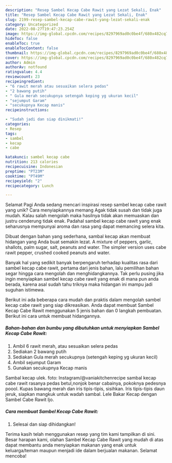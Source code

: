 ```yaml
---
description: "Resep Sambel Kecap Cabe Rawit yang Lezat Sekali, Enak"
title: "Resep Sambel Kecap Cabe Rawit yang Lezat Sekali, Enak"
slug: 2199-resep-sambel-kecap-cabe-rawit-yang-lezat-sekali-enak
category: Uncategorized
date: 2022-08-27T19:47:23.254Z
image: https://img-global.cpcdn.com/recipes/8297969ad0c0be4f/680x482cq70/sambel-kecap-cabe-rawit-foto-resep-utama.jpg
hideToc: false
enableToc: true
enableTocContent: false
thumbnail: https://img-global.cpcdn.com/recipes/8297969ad0c0be4f/680x482cq70/sambel-kecap-cabe-rawit-foto-resep-utama.jpg
cover: https://img-global.cpcdn.com/recipes/8297969ad0c0be4f/680x482cq70/sambel-kecap-cabe-rawit-foto-resep-utama.jpg
author: Admin
authorAv: notfound
ratingvalue: 4.4
reviewcount: 23
recipeingredient:
- "6 rawit merah atau sesuaikan selera pedas"
- "2 bawang putih"
- " Gula merah secukupnya setengah keping yg ukuran kecil"
- "sejumput Garam"
- "secukupnya Kecap manis"
recipeinstructions:

- "Sudah jadi dan siap dinikmati!"
categories:
- Resep
tags:
- sambel
- kecap
- cabe

katakunci: sambel kecap cabe 
nutrition: 213 calories
recipecuisine: Indonesian
preptime: "PT23M"
cooktime: "PT49M"
recipeyield: "2"
recipecategory: Lunch

---
```



Selamat Pagi Anda sedang mencari inspirasi resep sambel kecap cabe rawit yang unik? Cara menyiapkannya memang Agak tidak susah dan tidak juga mudah. Kalau salah mengolah maka hasilnya tidak akan memuaskan dan justru cenderung tidak enak. Padahal sambel kecap cabe rawit yang enak seharusnya mempunyai aroma dan rasa yang dapat memancing selera kita.


Dibuat dengan bahan yang sederhana, sambal kecap akan membuat hidangan yang Anda buat semakin lezat. A mixture of peppers, garlic, shallots, palm sugar, salt, peanuts and water. The simpler version uses cabe rawit pepper, crushed cooked peanuts and water.

Banyak hal yang sedikit banyak berpengaruh terhadap kualitas rasa dari sambel kecap cabe rawit, pertama dari jenis bahan, lalu pemilihan bahan segar hingga cara mengolah dan menghidangkannya. Tak perlu pusing jika ingin menyiapkan sambel kecap cabe rawit yang enak di mana pun anda berada, karena asal sudah tahu triknya maka hidangan ini mampu jadi suguhan istimewa.


Berikut ini ada beberapa cara mudah dan praktis dalam mengolah sambel kecap cabe rawit yang siap dikreasikan. Anda dapat membuat Sambel Kecap Cabe Rawit menggunakan 5 jenis bahan dan 0 langkah pembuatan. Berikut ini cara untuk membuat hidangannya.

<!--inarticleads1-->

##### Bahan-bahan dan bumbu yang dibutuhkan untuk menyiapkan Sambel Kecap Cabe Rawit:

1. Ambil 6 rawit merah, atau sesuaikan selera pedas
1. Sediakan 2 bawang putih
1. Sediakan  Gula merah secukupnya (setengah keping yg ukuran kecil)
1. Ambil sejumput Garam
1. Gunakan secukupnya Kecap manis


Sambal kecap ulek. foto: Instagram/@vaniakitchenrecipe sambal kecap cabe rawit rasanya pedas betul,nonjok benar cabainya, pokoknya pedesnya poool. Kupas bawang merah dan iris tipis-tipis, sisihkan. Iris tipis-tipis daun jeruk, siapkan mangkuk untuk wadah sambal. Lele Bakar Kecap dengan Sambel Cabe Rawit Ijo. 

<!--inarticleads2-->

##### Cara membuat Sambel Kecap Cabe Rawit:


1. Selesai dan siap dihidangkan!



Terima kasih telah menggunakan resep yang tim kami tampilkan di sini. Besar harapan kami, olahan Sambel Kecap Cabe Rawit yang mudah di atas dapat membantu anda menyiapkan makanan yang enak untuk keluarga/teman maupun menjadi ide dalam berjualan makanan. Selamat mencoba!
